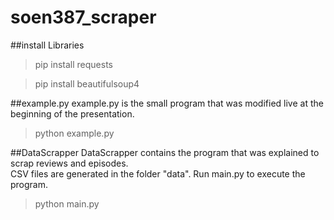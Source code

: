 # soen387_scraper

##install Libraries
>pip install requests<br/>

>pip install beautifulsoup4

##example.py
example.py is the small program that was modified live at the beginning of the presentation.
> python example.py

##DataScrapper
DataScrapper contains the program that was explained to scrap reviews and episodes.<br/>
CSV files are generated in the folder "data". Run main.py to execute the program.
> python main.py